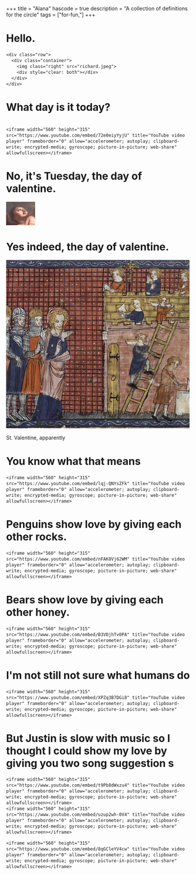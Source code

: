 +++
title = "Alana"
hascode = true
description = "A collection of definitions for the circle"
tags = ["for-fun,"]
+++

# Hello.

~~~
<div class="row">
  <div class="container">
    <img class="right" src="richard.jpeg">
    <div style="clear: both"></div>
  </div>
</div>
~~~
# What day is it today?
~~~

<iframe width="560" height="315" src="https://www.youtube.com/embed/72e0eiyYyjU" title="YouTube video player" frameborder="0" allow="accelerometer; autoplay; clipboard-write; encrypted-media; gyroscope; picture-in-picture; web-share" allowfullscreen></iframe>
~~~

# No, it's Tuesday, the day of valentine.

![](oldbaby.jpg)

# Yes indeed, the day of valentine.

![](valentine.jpeg)

St. Valentine, apparently

# You know what that means

~~~
<iframe width="560" height="315" src="https://www.youtube.com/embed/lqj-QNYsZFk" title="YouTube video player" frameborder="0" allow="accelerometer; autoplay; clipboard-write; encrypted-media; gyroscope; picture-in-picture; web-share" allowfullscreen></iframe>
~~~


# Penguins show love by giving each other rocks.
~~~
<iframe width="560" height="315" src="https://www.youtube.com/embed/nFAK8Vj62WM" title="YouTube video player" frameborder="0" allow="accelerometer; autoplay; clipboard-write; encrypted-media; gyroscope; picture-in-picture; web-share" allowfullscreen></iframe>
~~~

# Bears show love by giving each other honey.

~~~
<iframe width="560" height="315" src="https://www.youtube.com/embed/B3VDjhTv0PA" title="YouTube video player" frameborder="0" allow="accelerometer; autoplay; clipboard-write; encrypted-media; gyroscope; picture-in-picture; web-share" allowfullscreen></iframe>
~~~

# I'm not still not sure what humans do

~~~
<iframe width="560" height="315" src="https://www.youtube.com/embed/XPZq3B7DGi8" title="YouTube video player" frameborder="0" allow="accelerometer; autoplay; clipboard-write; encrypted-media; gyroscope; picture-in-picture; web-share" allowfullscreen></iframe>
~~~

# But Justin is slow with music so I thought I could show my love by giving you two song suggestion s
~~~
<iframe width="560" height="315" src="https://www.youtube.com/embed/t9Pb8dWxzu4" title="YouTube video player" frameborder="0" allow="accelerometer; autoplay; clipboard-write; encrypted-media; gyroscope; picture-in-picture; web-share" allowfullscreen></iframe>
<iframe width="560" height="315" src="https://www.youtube.com/embed/uzup2wh-0V4" title="YouTube video player" frameborder="0" allow="accelerometer; autoplay; clipboard-write; encrypted-media; gyroscope; picture-in-picture; web-share" allowfullscreen></iframe>
~~~
~~~
<iframe width="560" height="315" src="https://www.youtube.com/embed/8qGCleYV4cw" title="YouTube video player" frameborder="0" allow="accelerometer; autoplay; clipboard-write; encrypted-media; gyroscope; picture-in-picture; web-share" allowfullscreen></iframe>
~~~
